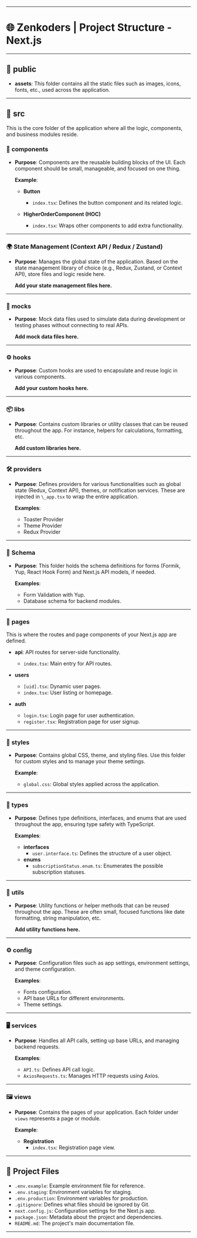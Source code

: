 
---

# 🌐 Zenkoders | Project Structure - Next.js

---

## 📁 **public**

- **assets**: This folder contains all the static files such as images, icons, fonts, etc., used across the application.

---

## 📂 **src**

This is the core folder of the application where all the logic, components, and business modules reside.

### 🧩 **components**

- **Purpose**: Components are the reusable building blocks of the UI. Each component should be small, manageable, and focused on one thing.
  
  **Example**:
  - **Button**
    - `index.tsx`: Defines the button component and its related logic.
  
  - **HigherOrderComponent (HOC)**
    - `index.tsx`: Wraps other components to add extra functionality.

---

### 🌍 **State Management** (Context API / Redux / Zustand)

- **Purpose**: Manages the global state of the application. Based on the state management library of choice (e.g., Redux, Zustand, or Context API), store files and logic reside here.

  **Add your state management files here.**

---

### 📝 **mocks**

- **Purpose**: Mock data files used to simulate data during development or testing phases without connecting to real APIs.

  **Add mock data files here.**

---

### ⚙️ **hooks**

- **Purpose**: Custom hooks are used to encapsulate and reuse logic in various components.

  **Add your custom hooks here.**

---

### 📦 **libs**

- **Purpose**: Contains custom libraries or utility classes that can be reused throughout the app. For instance, helpers for calculations, formatting, etc.

  **Add custom libraries here.**

---

### 🛠️ **providers**

- **Purpose**: Defines providers for various functionalities such as global state (Redux, Context API), themes, or notification services. These are injected in `\_app.tsx` to wrap the entire application.

  **Examples**:
  - Toaster Provider
  - Theme Provider
  - Redux Provider

---

### 🛂 **Schema**

- **Purpose**: This folder holds the schema definitions for forms (Formik, Yup, React Hook Form) and Next.js API models, if needed.
  
  **Examples**:
  - Form Validation with Yup.
  - Database schema for backend modules.

---

### 📄 **pages**

This is where the routes and page components of your Next.js app are defined.

- **api**: API routes for server-side functionality.
  - `index.tsx`: Main entry for API routes.

- **users**
  - `[uid].tsx`: Dynamic user pages.
  - `index.tsx`: User listing or homepage.

- **auth**
  - `login.tsx`: Login page for user authentication.
  - `register.tsx`: Registration page for user signup.

---

### 🎨 **styles**

- **Purpose**: Contains global CSS, theme, and styling files. Use this folder for custom styles and to manage your theme settings.

  **Example**: 
  - `global.css`: Global styles applied across the application.

---

### 🛑 **types**

- **Purpose**: Defines type definitions, interfaces, and enums that are used throughout the app, ensuring type safety with TypeScript.

  **Examples**:
  - **interfaces**
    - `user.interface.ts`: Defines the structure of a user object.
  - **enums**
    - `subscriptionStatus.enum.ts`: Enumerates the possible subscription statuses.

---

### 🔧 **utils**

- **Purpose**: Utility functions or helper methods that can be reused throughout the app. These are often small, focused functions like date formatting, string manipulation, etc.

  **Add utility functions here.**

---

### ⚙️ **config**

- **Purpose**: Configuration files such as app settings, environment settings, and theme configuration.

  **Examples**:
  - Fonts configuration.
  - API base URLs for different environments.
  - Theme settings.

---

### 🖥️ **services**

- **Purpose**: Handles all API calls, setting up base URLs, and managing backend requests.

  **Examples**:
  - `API.ts`: Defines API call logic.
  - `AxiosRequests.ts`: Manages HTTP requests using Axios.

---

### 🖼️ **views**

- **Purpose**: Contains the pages of your application. Each folder under `views` represents a page or module.

  **Example**:
  - **Registration**
    - `index.tsx`: Registration page view.

---

## 📂 **Project Files**

- `.env.example`: Example environment file for reference.
- `.env.staging`: Environment variables for staging.
- `.env.production`: Environment variables for production.
- `.gitignore`: Defines what files should be ignored by Git.
- `next.config.js`: Configuration settings for the Next.js app.
- `package.json`: Metadata about the project and dependencies.
- `README.md`: The project's main documentation file.

---



